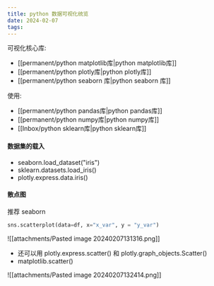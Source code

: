 ```yaml
---
title: python 数据可视化统览
date: 2024-02-07
tags:
---
```


可视化核心库:
- [[permanent/python matplotlib库|python matplotlib库]]
- [[permanent/python plotly库|python plotly库]]
- [[permanent/python seaborn 库|python seaborn 库]]

使用:
- [[permanent/python pandas库|python pandas库]]
- [[permanent/python numpy库|python numpy库]]
- [[Inbox/python sklearn库|python sklearn库]]
#### 数据集的载入
- seaborn.load_dataset("iris")
- sklearn.datasets.load_iris()
- plotly.express.data.iris()
#### 散点图
推荐 seaborn
```python
sns.scatterplot(data=df, x="x_var", y = "y_var")
```
![[attachments/Pasted image 20240207131316.png]]

- 还可以用 plotly.express.scatter() 和 plotly.graph_objects.Scatter()
- matplotlib.scatter()

![[attachments/Pasted image 20240207132414.png]]


